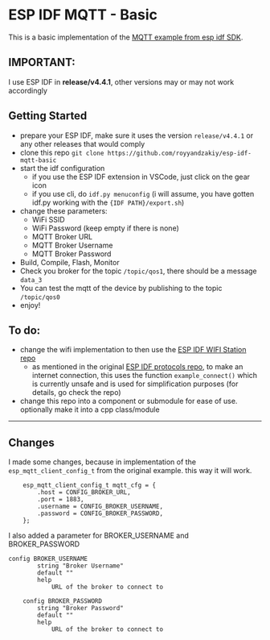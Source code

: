 # ESP IDF MQTT - Basic

This is a basic implementation of the [MQTT example from esp idf SDK](https://github.com/espressif/esp-idf/tree/ae256e9ca23a85e05f6a9ff31805028d3e823f4d/examples/protocols/mqtt/tcp). 

## IMPORTANT: 
I use ESP IDF in **release/v4.4.1**, other versions may or may not work accordingly

## Getting Started
- prepare your ESP IDF, make sure it uses the version `release/v4.4.1` or any other releases that would comply
- clone this repo `git clone https://github.com/royyandzakiy/esp-idf-mqtt-basic`
- start the idf configuration
    - if you use the ESP IDF extension in VSCode, just click on the gear icon
    - if you use cli, do `idf.py menuconfig` (i will assume, you have gotten idf.py working with the `{IDF PATH}/export.sh`)
- change these parameters:
    - WiFi SSID
    - WiFi Password (keep empty if there is none)
    - MQTT Broker URL
    - MQTT Broker Username
    - MQTT Broker Password
- Build, Compile, Flash, Monitor
- Check you broker for the topic `/topic/qos1`, there should be a message `data_3`
- You can test the mqtt of the device by publishing to the topic `/topic/qos0`
- enjoy!

## To do:
- change the wifi implementation to then use the [ESP IDF WIFI Station repo](https://github.com/espressif/esp-idf/tree/ae256e9ca23a85e05f6a9ff31805028d3e823f4d/examples/wifi/getting_started/station)
    - as mentioned in the original [ESP IDF protocols repo](https://github.com/espressif/esp-idf/tree/ae256e9ca23a85e05f6a9ff31805028d3e823f4d/examples/protocols), to make an internet connection, this uses the function `example_connect()` which is currently unsafe and is used for simplification purposes (for details, go check the repo)
- change this repo into a component or submodule for ease of use. optionally make it into a cpp class/module

---

## Changes
I made some changes, because in implementation of the `esp_mqtt_client_config_t` from the original example. this way it will work.
```
    esp_mqtt_client_config_t mqtt_cfg = {
        .host = CONFIG_BROKER_URL,
        .port = 1883,
        .username = CONFIG_BROKER_USERNAME,
        .password = CONFIG_BROKER_PASSWORD,
    };

```

I also added a parameter for BROKER_USERNAME and BROKER_PASSWORD
```
config BROKER_USERNAME
        string "Broker Username"
        default ""
        help
            URL of the broker to connect to

    config BROKER_PASSWORD
        string "Broker Password"
        default ""
        help
            URL of the broker to connect to
```